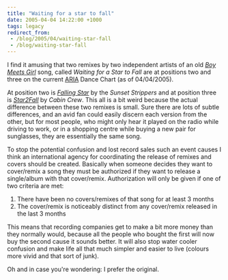 ```yaml
---
title: "Waiting for a star to fall"
date: 2005-04-04 14:22:00 +1000
tags: legacy
redirect_from:
 - /blog/2005/04/waiting-star-fall
 - /blog/waiting-star-fall
---
```


I find it amusing that two remixes by two independent artists of an old <i><a href="http://www.allmusic.com/cg/amg.dll?p=amg&sql=11:w69ds33ba3zg~T00">Boy Meets Girl</a></i> song, called <i>Waiting for a Star to Fall</i> are at positions two and three on the current <a href="http://www.aria.com.au">ARIA</a> Dance Chart (as of 04/04/2005).

At position two is <i><a href="http://www.hmv.com.au/product/singles.asp?sku=964562">Falling Star</a></i> by the <i>Sunset Strippers</i> and at position three is <i><a href="http://www.hmv.com.au/product/singles.asp?sku=964624">Star2Fall</a></i> by <i>Cabin Crew</i>. This all is a bit weird because the actual difference between these two remixes is small. Sure there are lots of subtle differences, and an avid fan could easily discern each version from the other, but for most people, who might only hear it played on the radio while driving to work, or in a shopping centre while buying a new pair for sunglasses, they are essentially the same song.

To stop the potential confusion and lost record sales such an event causes I think an international agency for coordinating the release of remixes and covers should be created. Basically when someone decides they want to cover/remix a song they must be authorized if they want to release a single/album with that cover/remix. Authorization will only be given if one of two criteria are met:
<ol><li>There have been no covers/remixes of that song for at least 3 months</li><li>The cover/remix is noticeably distinct from any cover/remix released in the last 3 months</li></ol>

This means that recording companies get to make a bit more money than they normally would, because all the people who bought the first will now buy the second cause it sounds better. It will also stop water cooler confusion and make life all that much simpler and easier to live (colours more vivid and that sort of junk).

Oh and in case you're wondering: I prefer the original.
